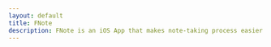 ```yaml
---
layout: default
title: FNote
description: FNote is an iOS App that makes note-taking process easier when learning a language.
---
```

